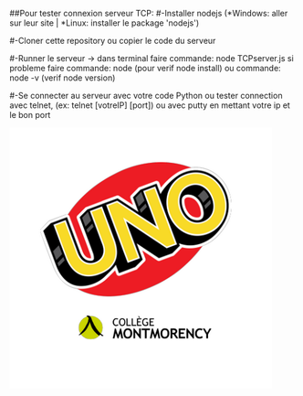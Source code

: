 ##Pour tester connexion serveur TCP:
  #-Installer nodejs 
    (*Windows: aller sur leur site | *Linux: installer le package 'nodejs') 

  #-Cloner cette repository ou copier le code du serveur

  #-Runner le serveur -> dans terminal faire commande: node TCPserver.js
      si probleme faire commande: node (pour verif node install) ou commande:
      node -v (verif node version)

  #-Se connecter au serveur avec votre code Python
      ou tester connection avec telnet, (ex: telnet [votreIP] [port])
      ou avec putty en mettant votre ip et le bon port
      
![logo](smallLogo.png)     
